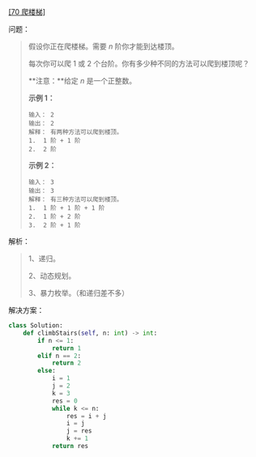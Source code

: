 [[70 爬楼梯]](https://leetcode-cn.com/problems/climbing-stairs/)

问题：

> 假设你正在爬楼梯。需要 *n* 阶你才能到达楼顶。
>
> 每次你可以爬 1 或 2 个台阶。你有多少种不同的方法可以爬到楼顶呢？
>
> **注意：**给定 *n* 是一个正整数。
>
> **示例 1：**
>
> ```
> 输入： 2
> 输出： 2
> 解释： 有两种方法可以爬到楼顶。
> 1.  1 阶 + 1 阶
> 2.  2 阶
> ```
>
> **示例 2：**
>
> ```
> 输入： 3
> 输出： 3
> 解释： 有三种方法可以爬到楼顶。
> 1.  1 阶 + 1 阶 + 1 阶
> 2.  1 阶 + 2 阶
> 3.  2 阶 + 1 阶
> ```



解析：

> 1、递归。
>
> 2、动态规划。
>
> 3、暴力枚举。（和递归差不多）



解决方案：

```python
class Solution:
    def climbStairs(self, n: int) -> int:
        if n <= 1:
            return 1
        elif n == 2:
            return 2
        else:
            i = 1
            j = 2
            k = 3
            res = 0
            while k <= n:
                res = i + j
                i = j
                j = res
                k += 1
            return res
```

